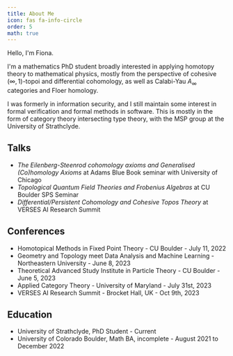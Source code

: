 ```yaml
---
title: About Me
icon: fas fa-info-circle
order: 5
math: true
---
```


Hello, I'm Fiona.

I'm a mathematics PhD student broadly interested in applying homotopy theory
to mathematical physics, mostly from the perspective of cohesive $(\infty,1)$-topoi
and differential cohomology, as well as Calabi-Yau $A_\infty$ categories and Floer homology.

I was formerly in information security, and I still maintain some interest in formal verification
and formal methods in software. This is mostly in the form of category theory intersecting type theory,
with the MSP group at the University of Strathclyde.

## Talks
- *The Eilenberg-Steenrod cohomology axioms and Generalised (Co)homology Axioms* at Adams Blue Book seminar with University of Chicago
- *Topological Quantum Field Theories and Frobenius Algebras* at CU Boulder SPS Seminar
- *Differential/Persistent Cohomology and Cohesive Topos Theory* at VERSES AI Research Summit

## Conferences
- Homotopical Methods in Fixed Point Theory - CU Boulder - July 11, 2022
- Geometry and Topology meet Data Analysis and Machine Learning - Northeastern University - June 8, 2023
- Theoretical Advanced Study Institute in Particle Theory - CU Boulder - June 5, 2023
- Applied Category Theory - University of Maryland - July 31st, 2023
- VERSES AI Research Summit - Brocket Hall, UK - Oct 9th, 2023

## Education
- University of Strathclyde, PhD Student - Current
- University of Colorado Boulder, Math BA, incomplete - August 2021 to December 2022
